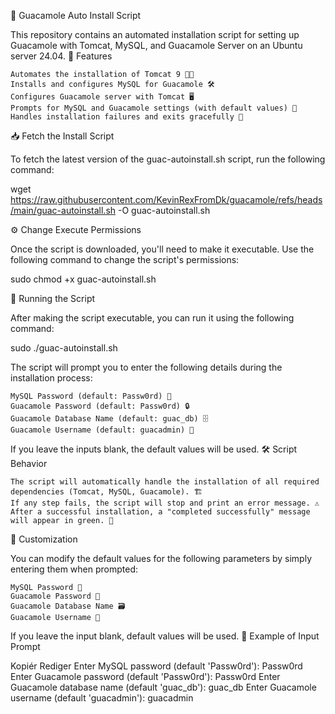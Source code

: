 🥑 Guacamole Auto Install Script

This repository contains an automated installation script for setting up Guacamole with Tomcat, MySQL, and Guacamole Server on an Ubuntu server 24.04.
🔧 Features

    Automates the installation of Tomcat 9 🐱‍💻
    Installs and configures MySQL for Guacamole 🛠️
    Configures Guacamole server with Tomcat 🖥️
    Prompts for MySQL and Guacamole settings (with default values) 📝
    Handles installation failures and exits gracefully 🚨

📥 Fetch the Install Script

To fetch the latest version of the guac-autoinstall.sh script, run the following command:

wget https://raw.githubusercontent.com/KevinRexFromDk/guacamole/refs/heads/main/guac-autoinstall.sh -O guac-autoinstall.sh

⚙️ Change Execute Permissions

Once the script is downloaded, you'll need to make it executable. Use the following command to change the script's permissions:

sudo chmod +x guac-autoinstall.sh

🚀 Running the Script

After making the script executable, you can run it using the following command:

sudo ./guac-autoinstall.sh

The script will prompt you to enter the following details during the installation process:

    MySQL Password (default: Passw0rd) 🔑
    Guacamole Password (default: Passw0rd) 🔒
    Guacamole Database Name (default: guac_db) 🗄️
    Guacamole Username (default: guacadmin) 👤

If you leave the inputs blank, the default values will be used.
🛠️ Script Behavior

    The script will automatically handle the installation of all required dependencies (Tomcat, MySQL, Guacamole). 🏗️
    If any step fails, the script will stop and print an error message. ⚠️
    After a successful installation, a "completed successfully" message will appear in green. 🎉

🔧 Customization

You can modify the default values for the following parameters by simply entering them when prompted:

    MySQL Password 💬
    Guacamole Password 🔐
    Guacamole Database Name 🗃️
    Guacamole Username 👤

If you leave the input blank, default values will be used. 📜
Example of Input Prompt

Kopiér
Rediger
Enter MySQL password (default 'Passw0rd'): Passw0rd
Enter Guacamole password (default 'Passw0rd'): Passw0rd
Enter Guacamole database name (default 'guac_db'): guac_db
Enter Guacamole username (default 'guacadmin'): guacadmin
